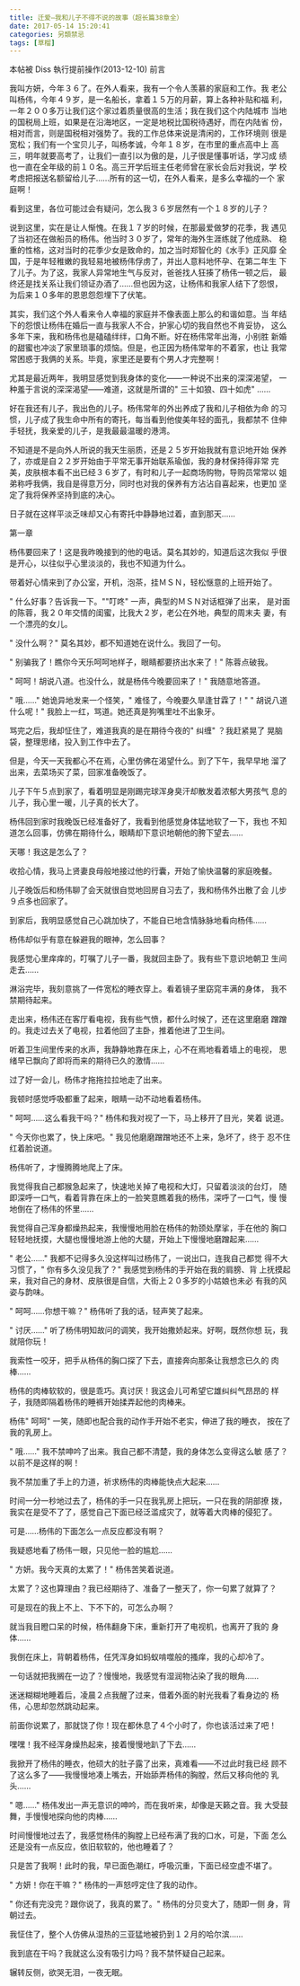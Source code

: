 ```yaml
---
title: 迁爱—我和儿子不得不说的故事（超长篇38章全）
date: 2017-05-14 15:20:41
categories: 另類禁忌
tags: [草榴]
---
```

本帖被 Diss 執行提前操作(2013-12-10)
                                前言

我叫方妍，今年３６了。在外人看来，我有一个令人羡慕的家庭和工作。我
老公叫杨伟，今年４９岁，是一名船长，拿着１５万的月薪，算上各种补贴和福
利，一年２００多万让我们这个家过着质量很高的生活；我在我们这个内陆城市
当地的国税局上班，如果是在沿海地区，一定是地税比国税待遇好，而在内陆省
份，相对而言，则是国税相对强势了。我的工作总体来说是清闲的，工作环境则
很是宽松；我们有一个宝贝儿子，叫杨孝诚，今年１８岁，在市里的重点高中上
高三，明年就要高考了，让我们一直引以为傲的是，儿子很是懂事听话，学习成
绩也一直在全年级的前１０名。高三开学后班主任老师曾在家长会后对我说，学
校考虑把报送名额留给儿子……所有的这一切，在外人看来，是多么幸福的一个
家庭啊！

看到这里，各位可能过会有疑问，怎么我３６岁居然有一个１８岁的儿子？

说到这里，实在是让人惭愧。在我１７岁的时候，在那最爱做梦的花季，我
遇见了当初还在做船员的杨伟。他当时３０岁了，常年的海外生涯练就了他成熟、
稳重的性格，这对当时的花季少女是致命的，加之当时郑智化的《水手》正风靡
全国，于是年轻稚嫩的我轻易地被杨伟俘虏了，并出人意料地怀孕、在第二年生
下了儿子。为了这，我家人异常地生气与反对，爸爸找人狂揍了杨伟一顿之后，
最终还是找关系让我们领证办酒了……但也因为这，让杨伟和我家人结下了怨恨，
为后来１０多年的恩恩怨怨埋下了伏笔。

其实，我们这个外人看来令人幸福的家庭并不像表面上那么的和谐如意。当
年结下的怨恨让杨伟在婚后一直与我家人不合，护家心切的我自然也不肯妥协，
这么多年下来，我和杨伟也是磕磕绊绊，口角不断。好在杨伟常年出海，小别胜
新婚的甜蜜也冲淡了家里琐事的烦恼。但是，也正因为杨伟常年的不着家，也让
我常常困惑于我俩的关系。毕竟，家里还是要有个男人才完整啊！

尤其是最近两年，我明显感觉到我身体的变化——一种说不出来的深深渴望，
一种羞于言说的深深渴望——难道，这就是所谓的" 三十如狼、四十如虎" ……

好在我还有儿子，我出色的儿子。杨伟常年的外出养成了我和儿子相依为命
的习惯，儿子成了我生命中所有的寄托，每当看到他俊美年轻的面孔，我都禁不
住伸手轻抚，我亲爱的儿子，是我最最温暖的港湾。

不知道是不是向外人所说的我天生丽质，还是２５岁开始我就有意识地开始
保养了，亦或是自２２岁开始由于平常无事开始联系瑜伽，我的身材保持得非常
完美，皮肤根本看不出已经３６岁了，有时和儿子一起商场购物，导购员常常以
姐弟称呼我俩，我自是得意万分，同时也对我的保养有方沾沾自喜起来，也更加
坚定了我将保养坚持到底的决心。

日子就在这样平淡乏味却又心有寄托中静静地过着，直到那天……

第一章

杨伟要回来了！这是我昨晚接到的他的电话。莫名其妙的，知道后这次我似
乎很是开心，以往似乎心里淡淡的，我也不知道为什么。

带着好心情来到了办公室，开机，泡茶，挂ＭＳＮ，轻松惬意的上班开始了。

" 什么好事？告诉我一下。""叮咚" 一声，典型的ＭＳＮ对话框弹了出来，
是对面的陈蓉，我２０年交情的闺蜜，比我大２岁，老公在外地，典型的周末夫
妻，有一个漂亮的女儿。

" 没什么啊？" 莫名其妙，都不知道她在说什么。我回了一句。

" 别骗我了！瞧你今天乐呵呵地样子，眼睛都要挤出水来了！" 陈蓉点破我。

" 呵呵！胡说八道。也没什么，就是杨伟今晚要回来了！" 我随意地答道。

" 哦……" 她诡异地发来一个怪笑，" 难怪了，今晚要久旱逢甘霖了！" "
胡说八道什么呢！" 我脸上一红，骂道。她还真是狗嘴里吐不出象牙。

骂完之后，我却怔住了，难道我真的是在期待今夜的" 纠缠" ？我赶紧晃了
晃脑袋，整理思绪，投入到工作中去了。

但是，今天一天我都心不在焉，心里仿佛在渴望什么。到了下午，我早早地
溜了出来，去菜场买了菜，回家准备晚饭了。

儿子下午５点到家了，看着明显是刚踢完球浑身臭汗却散发着浓郁大男孩气
息的儿子，我心里一暖，儿子真的长大了。

杨伟回到家时我晚饭已经准备好了，我看到他感觉身体猛地软了一下，我也
不知道怎么回事，仿佛在期待什么，眼睛却下意识地朝他的胯下望去……

天哪！我这是怎么了？

收拾心情，我马上贤妻良母般地接过他的行囊，开始了愉快温馨的家庭晚餐。

儿子晚饭后和杨伟聊了会天就很自觉地回房自习去了，我和杨伟外出散了会
儿步９点多也回家了。

到家后，我明显感觉自己心跳加快了，不能自已地含情脉脉地看向杨伟……

杨伟却似乎有意在躲避我的眼神，怎么回事？

我感觉心里痒痒的，叮嘱了儿子一番，我就回主卧了。我有些下意识地朝卫
生间走去……

淋浴完毕，我刻意挑了一件宽松的睡衣穿上。看着镜子里窈窕丰满的身体，
我不禁期待起来。

走出来，杨伟还在客厅看电视，我有些气愤，都什么时候了，还在这里磨磨
蹭蹭的。我走过去关了电视，拉着他回了主卧，推着他进了卫生间。

听着卫生间里传来的水声，我静静地靠在床上，心不在焉地看着墙上的电视，
思绪早已飘向了即将而来的期待已久的激情……

过了好一会儿，杨伟才拖拖拉拉地走了出来。

我顿时感觉呼吸都重了起来，眼睛一动不动地看着杨伟。

" 呵呵……这么看我干吗？" 杨伟和我对视了一下，马上移开了目光，笑着
说道。

" 今天你也累了，快上床吧。" 我见他磨磨蹭蹭地还不上来，急坏了，终于
忍不住红着脸说道。

杨伟听了，才慢腾腾地爬上了床。

我觉得我自己都猴急起来了，快速地关掉了电视和大灯，只留着淡淡的台灯，
随即深呼一口气，看着背靠在床上的一脸笑意瞧着我的杨伟，深呼了一口气，慢
慢地倒在了杨伟的怀里……

我觉得自己浑身都燥热起来，我慢慢地用脸在杨伟的勃颈处摩挲，手在他的
胸口轻轻地抚摸，大腿也慢慢地游上他的大腿，开始上下慢慢地磨蹭起来……

" 老公……" 我都不记得多久没这样叫过杨伟了，一说出口，连我自己都觉
得不大习惯了，" 你有多久没见我了？" 我感觉到杨伟的手开始在我的肩膀、背
上抚摸起来，我对自己的身材、皮肤很是自信，大街上２０多岁的小姑娘也未必
有我的风姿与韵味。

" 呵呵……你想干嘛？" 杨伟听了我的话，轻声笑了起来。

" 讨厌……" 听了杨伟明知故问的调笑，我开始撒娇起来。好啊，既然你想
玩，我就陪你玩！

我索性一咬牙，把手从杨伟的胸口探了下去，直接奔向那条让我想念已久的
肉棒……

杨伟的肉棒软软的，很是乖巧。真讨厌！我这会儿可希望它雄纠纠气昂昂的
样子，我随即隔着杨伟的睡裤开始揉弄起他的肉棒来。

杨伟" 呵呵" 一笑，随即也配合我的动作手开始不老实，伸进了我的睡衣，
按在了我的乳房上。

" 哦……" 我不禁呻吟了出来。我自己都不清楚，我的身体怎么变得这么敏
感了？以前不是这样的啊！

我不禁加重了手上的力道，祈求杨伟的肉棒能快点大起来……

时间一分一秒地过去了，杨伟的手一只在我乳房上把玩，一只在我的阴部撩
拨，我实在是受不了了，感觉自己下面已经泛滥成灾了，就等着大肉棒的侵犯了。

可是……杨伟的下面怎么一点反应都没有啊？

我疑惑地看了杨伟一眼，只见他一脸的尴尬……

" 方妍。我今天真的太累了！" 杨伟苦笑着说道。

太累了？这也算理由？我已经期待了、准备了一整天了，你一句累了就算了？

可是现在的我上不上、下不下的，可怎么办啊？

就当我目瞪口呆的时候，杨伟翻身下床，重新打开了电视机，也离开了我的
身体……

我倒在床上，背朝着杨伟，任凭浑身如蚂蚁啃噬般的搔痒，我的心却冷了。

一句话就把我搁在一边了？慢慢地，我感觉有湿润物沾染了我的眼角……

迷迷糊糊地睡着后，凌晨２点我醒了过来，借着外面的射光我看了看身边的
杨伟，心思却忽然跳动起来。

前面你说累了，那就饶了你！现在都休息了４个小时了，你也该活过来了吧！

嘿嘿！我不经浑身燥热起来，接着慢慢地趴了下去……

我掀开了杨伟的睡衣，他硕大的肚子露了出来，真难看——不过此时我已经
顾不了这么多了——我慢慢地凑上嘴去，开始舔弄杨伟的胸膛，然后又移向他的
乳头……

" 嗯……" 杨伟发出一声无意识的呻吟，而在我听来，却像是天籁之音。我
大受鼓舞，手慢慢地探向他的肉棒……

时间慢慢地过去了，我感觉杨伟的胸膛上已经布满了我的口水，可是，下面
怎么还是没有一点反应，依旧软软的，他也睡着了？

只是苦了我啊！此时的我，早已面色潮红，呼吸沉重，下面已经空虚不堪了。

" 方妍！你在干嘛？" 杨伟的一声怒哼定住了我的动作。

" 你还有完没完？跟你说了，我真的累了。" 杨伟的分贝变大了，随即一侧
身，背朝过去。

我怔住了，整个人仿佛从湿热的三亚猛地被扔到１２月的哈尔滨……

我到底在干吗？我就这么没有吸引力吗？我不禁怀疑自己起来。

辗转反侧，欲哭无泪，一夜无眠。